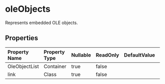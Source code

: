 # **oleObjects**

Represents embedded OLE objects. 

## **Properties**

| Property Name | Property Type | Nullable |  ReadOnly | DefaultValue | Description | 
| :- | :- | :- |:- |  :- | :- |
|OleObjectList|Container|true|false |  ||
|link|Class|true|false |  ||


